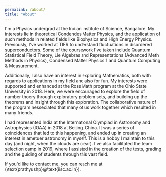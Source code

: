 ```yaml
---
permalink: /about/
title: "About"
---
```


I'm a Physics undergrad at the Indian Institute of Science, Bangalore. My interests lie in theoretical Condendes Matter Physics, and the application of such methods in related fields like Biophysics and High Energy Physics. Previously, I've worked at TIFR to understand fluctuations in disordered superconductors. Some of the coursework I've taken include Quantum Statistical Field Theory, Lie Algebras and Representations (Advanced Meth Methods in Physics), Condensed Matter Physics 1 and Quantum Computing & Measurement.

Additionally, I also have an interest in exploring Mathematics, both with regards to applications in my field and also for fun. My interests were supported and enhanced at the Ross Math program at the Ohio State University in 2018. Here, we were encouraged to explore the field of number thoery through exploratory problem sets, and building up the theorems and insight through this exploration. The collaborative nature of the program nesseciated that many of us work together which resulted in many friends.

I had represented India at the International Olympiad in Astronomy and Astrophysics (IOAA) in 2018 at Beijing, China. It was a series of coincidences that led to this happening, and ended up in creating an interest in ametuer astronomy in myself. This is a hobby I maintain to this day (and night, when the clouds are clear). I've also facilitated the team selection camp in 2019, where I assisted in the creation of the tests, grading and the guiding of students through this vast field.

If you'd like to contact me, you can reach me at \(\text{prathyushp}\@\text{iisc.ac.in})\.
